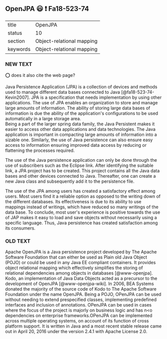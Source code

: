 ## OpenJPA :smiley: :exclamation: Fa18-523-74


|          |                           |
| -------- | ------------------------- |
| title    | OpenJPA                   | 
| status   | 10                        |
| section  | Object-relational mapping |
| keywords | Object-relational mapping |


### NEW TEXT

:o: does it also cite the web page?

Java Persistence Application (JPA) is a collection of devices and methods used to manage different data bases connected to Java [@fa18-523-74-Kevin2007]. JPA is a specification that needs implementation by using other applications. The use of JPA enables an organization to store and manage large amounts of information. The ability of storing large data bases of information is due the ability of the application's configurations to be used automatically in a large storage area.		                 
Being a part of the larger spring data family, the Java Persistent makes it easier to access other data applications and data technologies. The Java application is important in compacting large amounts of information into a sizable one. Similarly, the use of Java persistence can also ensure easy access to information ensuring improved data access by reducing or flattening the processes required.

The use of the Java persistence application can only be done through the use of subscribers such as the Eclipse link. After identifying the suitable link, a JPA project has to be created. This project contains all the Java data bases and other devices connected to Java. Thereafter, one can create a new Java class and subsequently add it to the persistence file.

The use of the JPA among users has created a satisfactory effect among users. Most users find it a reliable option as opposed to the writing down of the different databases. Its effectiveness is due to its ability to use mappings instead of writings, which have reduced so many writings of the data base. To conclude, most user's experience is positive towards the use of JAP makes it easy to load and save objects without necessarily using a specific language. Thus, Java persistence has created satisfaction among its consumers.


### OLD TEXT
Apache OpenJPA is a Java persistence project developed by The Apache
Software Foundation that can either be used as Plain old Java Object
(POJO) or could be used in any Java EE compliant containers. It
provides object relational mapping which effectively simplifies the
storing of relational dependencies among objects in
databases [@www-openjpa].  Kodo, an implementation of Java Data
Objects acted as a precursor to the development of
OpenJPA [@www-openjpa-wiki]. In 2006, BEA Systems donated the
majority of the source code of Kodo to The Apache Software Foundation
under the name OpenJPA. Being a POJO, OPenJPA can be used without
needing to extend prespecified classes, implementing predefined
interfaces and inclusion of annotations. OPenJPA can be used in cases
where the focus of the project is majorly on business logic and has
n<o dependencies on enterprise frameworks.OPenJPA can be implemented
across multiple operating systems, on account of its function of cross
platform support. It is written in Java and a most recent stable
release came out in April 20, 2016 under the version 2.4.1 with Apache
License 2.0.



